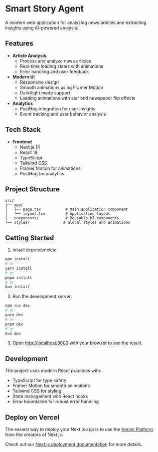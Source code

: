 # Smart Story Agent

A modern web application for analyzing news articles and extracting insights using AI-powered analysis.

## Features

- **Article Analysis**
  - Process and analyze news articles
  - Real-time loading states with animations
  - Error handling and user feedback
- **Modern UI**
  - Responsive design
  - Smooth animations using Framer Motion
  - Dark/light mode support
  - Loading animations with star and newspaper flip effects
- **Analytics**
  - PostHog integration for user insights
  - Event tracking and user behavior analysis

## Tech Stack

- **Frontend**
  - Next.js 14
  - React 18
  - TypeScript
  - Tailwind CSS
  - Framer Motion for animations
  - PostHog for analytics

## Project Structure

```
src/
├── app/
│   ├── page.tsx           # Main application component
│   └── layout.tsx         # Application layout
├── components/            # Reusable UI components
└── styles/               # Global styles and animations
```

## Getting Started

1. Install dependencies:
```bash
npm install
# or
yarn install
# or
pnpm install
# or
bun install
```

2. Run the development server:
```bash
npm run dev
# or
yarn dev
# or
pnpm dev
# or
bun dev
```

3. Open [http://localhost:3000](http://localhost:3000) with your browser to see the result.

## Development

The project uses modern React practices with:
- TypeScript for type safety
- Framer Motion for smooth animations
- Tailwind CSS for styling
- State management with React hooks
- Error boundaries for robust error handling

## Deploy on Vercel

The easiest way to deploy your Next.js app is to use the [Vercel Platform](https://vercel.com/new?utm_medium=default-template&filter=next.js&utm_source=create-next-app&utm_campaign=create-next-app-readme) from the creators of Next.js.

Check out our [Next.js deployment documentation](https://nextjs.org/docs/app/building-your-application/deploying) for more details.
